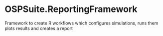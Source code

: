 # OSPSuite.ReportingFramework
Framework to create R workflows which configures simulations, runs them plots results and creates a report

